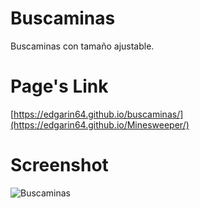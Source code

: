 # Buscaminas
Buscaminas con tamaño ajustable.

# Page's Link
[https://edgarin64.github.io/buscaminas/](https://edgarin64.github.io/Minesweeper/)

# Screenshot
![Buscaminas](https://github.com/EdgarIn64/buscaminas/assets/79272954/e75ab1a0-fff7-4868-8822-5273edc70437)
